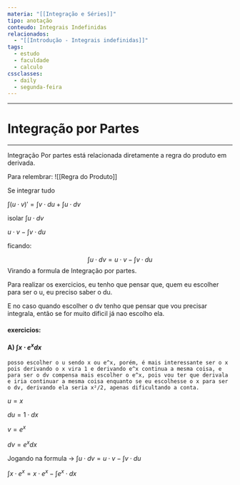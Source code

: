 ```yaml
---
materia: "[[Integração e Séries]]"
tipo: anotação
conteudo: Integrais Indefinidas
relacionados:
  - "[[Introdução - Integrais indefinidas]]"
tags:
  - estudo
  - faculdade
  - calculo
cssclasses:
  - daily
  - segunda-feira
---
```

---
# Integração por Partes
---
Integração Por partes está relacionada diretamente a regra do produto em derivada.

Para relembrar:
![[Regra do Produto]]

Se integrar tudo

$\int(u\cdot v)'=\int v\cdot du+\int u\cdot dv$

isolar $\int u\cdot dv$

$u\cdot v-\int v\cdot du$

ficando:

$$\int u\cdot dv=u\cdot v-\int v\cdot du$$
Virando a formula de Integração por partes.

Para realizar os exercicios, eu tenho que pensar que, quem eu escolher para ser o u, eu preciso saber o du.

E no caso quando escolher o dv tenho que pensar que vou precisar integrala, então se for muito dificil já nao escolho ela.

#### exercicios:

#### A) $\int x\cdot e^xdx$

```
posso escolher o u sendo x ou e^x, porém, é mais interessante ser o x pois derivando o x vira 1 e derivando e^x continua a mesma coisa, e para ser o dv compensa mais escolher o e^x, pois vou ter que derivala e iria continuar a mesma coisa enquanto se eu escolhesse o x para ser o dv, derivando ela seria x²/2, apenas dificultando a conta.
```

$u=x$

$du=1\cdot dx$

$v=e^x$

$dv=e^xdx$

Jogando na formula -> $\int u\cdot dv=u\cdot v-\int v\cdot du$

$\int x\cdot e^x=x\cdot e^x-\int e^x\cdot dx$

